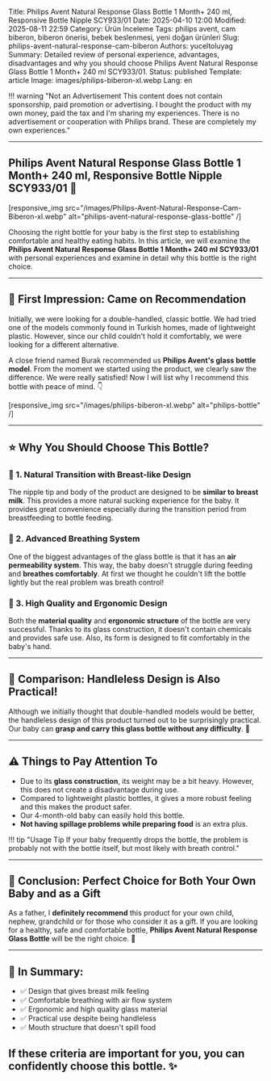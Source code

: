 Title: Philips Avent Natural Response Glass Bottle 1 Month+ 240 ml, Responsive Bottle Nipple SCY933/01
Date: 2025-04-10 12:00
Modified: 2025-08-11 22:59
Category: Ürün İnceleme
Tags: philips avent, cam biberon, biberon önerisi, bebek beslenmesi, yeni doğan ürünleri
Slug: philips-avent-natural-response-cam-biberon
Authors: yuceltoluyag
Summary: Detailed review of personal experience, advantages, disadvantages and why you should choose Philips Avent Natural Response Glass Bottle 1 Month+ 240 ml SCY933/01.
Status: published
Template: article
Image: images/philips-biberon-xl.webp
Lang: en

!!! warning "Not an Advertisement This content does not contain sponsorship, paid promotion or advertising. I bought the product with my own money, paid the tax and I'm sharing my experiences. There is no advertisement or cooperation with Philips brand. These are completely my own experiences."

---

## Philips Avent Natural Response Glass Bottle 1 Month+ 240 ml, Responsive Bottle Nipple SCY933/01 🍼

[responsive_img src="/images/Philips-Avent-Natural-Response-Cam-Biberon-xl.webp" alt="philips-avent-natural-response-glass-bottle" /]

Choosing the right bottle for your baby is the first step to establishing comfortable and healthy eating habits. In this article, we will examine the **Philips Avent Natural Response Glass Bottle 1 Month+ 240 ml SCY933/01** with personal experiences and examine in detail why this bottle is the right choice.

---

## 👶 First Impression: Came on Recommendation

Initially, we were looking for a double-handled, classic bottle. We had tried one of the models commonly found in Turkish homes, made of lightweight plastic. However, since our child couldn't hold it comfortably, we were looking for a different alternative.

A close friend named Burak recommended us **Philips Avent's glass bottle model**. From the moment we started using the product, we clearly saw the difference. We were really satisfied! Now I will list why I recommend this bottle with peace of mind. 👇

[responsive_img src="/images/philips-biberon-xl.webp" alt="philips-bottle" /]

---

## ⭐ Why You Should Choose This Bottle?

### 🧷 1. Natural Transition with Breast-like Design

The nipple tip and body of the product are designed to be **similar to breast milk**. This provides a more natural sucking experience for the baby. It provides great convenience especially during the transition period from breastfeeding to bottle feeding.

### 💨 2. Advanced Breathing System

One of the biggest advantages of the glass bottle is that it has an **air permeability system**. This way, the baby doesn't struggle during feeding and **breathes comfortably**. At first we thought he couldn't lift the bottle lightly but the real problem was breath control!

### 🔧 3. High Quality and Ergonomic Design

Both the **material quality** and **ergonomic structure** of the bottle are very successful. Thanks to its glass construction, it doesn't contain chemicals and provides safe use. Also, its form is designed to fit comfortably in the baby's hand.

---

## 🔄 Comparison: Handleless Design is Also Practical!

Although we initially thought that double-handled models would be better, the handleless design of this product turned out to be surprisingly practical. Our baby can **grasp and carry this glass bottle without any difficulty**. 👏

---

## ⚠️ Things to Pay Attention To

- Due to its **glass construction**, its weight may be a bit heavy. However, this does not create a disadvantage during use.
- Compared to lightweight plastic bottles, it gives a more robust feeling and this makes the product safer.
- Our 4-month-old baby can easily hold this bottle.
- **Not having spillage problems while preparing food** is an extra plus.

!!! tip "Usage Tip If your baby frequently drops the bottle, the problem is probably not with the bottle itself, but most likely with breath control."

---

## 🎁 Conclusion: Perfect Choice for Both Your Own Baby and as a Gift

As a father, I **definitely recommend** this product for your own child, nephew, grandchild or for those who consider it as a gift. If you are looking for a healthy, safe and comfortable bottle, **Philips Avent Natural Response Glass Bottle** will be the right choice. 💯

---

## 📌 In Summary:

- ✅ Design that gives breast milk feeling
- ✅ Comfortable breathing with air flow system
- ✅ Ergonomic and high quality glass material
- ✅ Practical use despite being handleless
- ✅ Mouth structure that doesn't spill food

## If these criteria are important for you, you can confidently choose this bottle. ✨
